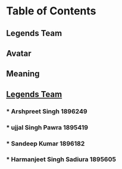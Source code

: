 # Table of Contents
## Legends Team
## Avatar
## Meaning

## [Legends Team](#Legends-Team)
### * Arshpreet Singh 1896249
### * ujjal Singh Pawra 1895419
### * Sandeep Kumar 1896182
### * Harmanjeet Singh Sadiura 1895605
